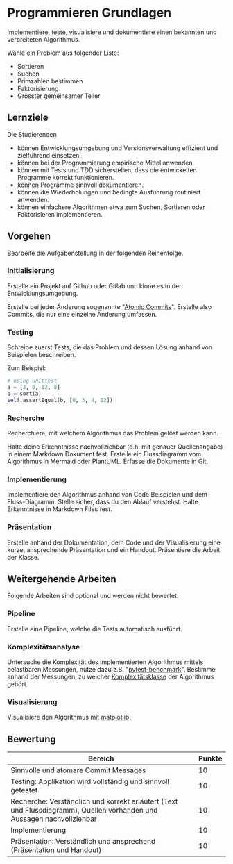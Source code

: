# Programmieren Grundlagen

Implementiere, teste, visualisiere und dokumentiere einen bekannten und verbreiteten Algorithmus.

Wähle ein Problem aus folgender Liste:

- Sortieren
- Suchen
- Primzahlen bestimmen
- Faktorisierung
- Grösster gemeinsamer Teiler

## Lernziele

Die Studierenden

- können Entwicklungsumgebung und Versionsverwaltung effizient und zielführend einsetzen.
- können bei der Programmierung empirische Mittel anwenden.
- können mit Tests und TDD sicherstellen, dass die entwickelten Programme korrekt funktionieren.
- können Programme sinnvoll dokumentieren.
- können die Wiederholungen und bedingte Ausführung routiniert anwenden.
- können einfachere Algorithmen etwa zum Suchen, Sortieren oder Faktorisieren implementieren.

## Vorgehen

Bearbeite die Aufgabenstellung in der folgenden Reihenfolge.

### Initialisierung

Erstelle ein Projekt auf Github oder Gitlab und klone es in der Entwicklungsumgebung.

Erstelle bei jeder Änderung
sogenannte "[Atomic Commits](https://en.wikipedia.org/wiki/Atomic_commit#Atomic_commit_convention)". Erstelle also
Commits, die nur eine einzelne Änderung umfassen.

### Testing

Schreibe zuerst Tests, die das Problem und dessen Lösung anhand von Beispielen beschreiben.

Zum Beispiel:

```python
# using unittest
a = [3, 0, 12, 8]
b = sort(a)
self.assertEqual(b, [0, 3, 8, 12])
```

### Recherche

Recherchiere, mit welchem Algorithmus das Problem gelöst werden kann.

Halte deine Erkenntnisse nachvollziehbar (d.h. mit genauer Quellenangabe) in einem Markdown Dokument fest. Erstelle ein
Flussdiagramm vom Algorithmus in Mermaid oder PlantUML. Erfasse die Dokumente in Git.

### Implementierung

Implementiere den Algorithmus anhand von Code Beispielen und dem Fluss-Diagramm. Stelle sicher, dass du den Ablauf
verstehst. Halte Erkenntnisse in Markdown Files fest.

### Präsentation

Erstelle anhand der Dokumentation, dem Code und der Visualisierung eine kurze, ansprechende Präsentation und ein
Handout. Präsentiere die Arbeit der Klasse.

## Weitergehende Arbeiten

Folgende Arbeiten sind optional und werden nicht bewertet.

### Pipeline

Erstelle eine Pipeline, welche die Tests automatisch ausführt.

### Komplexitätsanalyse

Untersuche die Komplexität des implementierten Algorithmus mittels belastbaren Messungen, nutze dazu z.B.
"[pytest-benchmark](https://pytest-benchmark.readthedocs.io/en/latest/)". Bestimme anhand der Messungen, zu
welcher [Komplexitätsklasse](https://www.bigocheatsheet.com/) der Algorithmus gehört.

### Visualisierung

Visualisiere den Algorithmus mit [matplotlib](https://matplotlib.org/).


## Bewertung

| Bereich                                                                                                                | Punkte |
|------------------------------------------------------------------------------------------------------------------------|--------|
| Sinnvolle und atomare Commit Messages                                                                                  | 10     |
| Testing: Applikation wird vollständig und sinnvoll getestet                                                            | 10     |
| Recherche: Verständlich und korrekt erläutert (Text und Flussdiagramm), Quellen vorhanden und Aussagen nachvollziehbar | 10     |
| Implementierung                                                                                                        | 10     |
| Präsentation: Verständlich und ansprechend (Präsentation und Handout)                                                  | 10     |
